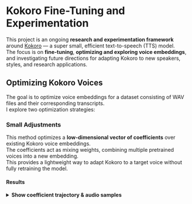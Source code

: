# Kokoro Fine-Tuning and Experimentation

This project is an ongoing **research and experimentation framework** around [Kokoro](https://huggingface.co/hexgrad/Kokoro-82M) — a super small, efficient text-to-speech (TTS) model.  
The focus is on **fine-tuning**, **optimizing and exploring voice embeddings**, and investigating future directions for adapting Kokoro to new speakers, styles, and research applications.

## Optimizing Kokoro Voices

The goal is to optimize voice embeddings for a dataset consisting of WAV files and their corresponding transcripts.  
I explore two optimization strategies:

### Small Adjustments

This method optimizes a **low-dimensional vector of coefficients** over existing Kokoro voice embeddings.  
The coefficients act as mixing weights, combining multiple pretrained voices into a new embedding.  
This provides a lightweight way to adapt Kokoro to a target voice without fully retraining the model.

#### Results

<details>
<summary><b>Show coefficient trajectory & audio samples</b></summary>

<br>

<!-- Preview on the left, audio on the right -->
<div align="center">

<table>
<tr>
  <td align="center" width="55%">

    <!-- Animated preview looks great on GitHub -->
    <img src="assets/optemize_voices/coeff_viz.gif" alt="Coefficient trajectory (animated)" width="100%"/>

    <sub>
    Training path of the mixture weights in the circular embedding space.<br>
    <a href="assets/optemize_voices/coeff_viz.mp4">Download MP4</a>
    </sub>

  </td>
  <td align="left" width="45%">

    <b>Audio Samples</b><br><br>

    <div>
      <b>Start Generation</b><br>
      <audio controls src="assets/optemize_voices/start_generation.wav"></audio>
    </div>
    <br>

    <div>
      <b>Optimized Generation</b><br>
      <audio controls src="assets/optemize_voices/optemize_generation.wav"></audio>
    </div>
    <br>

    <div>
      <b>Ground Truth</b><br>
      <audio controls src="assets/optemize_voices/ground_truth.wav"></audio>
    </div>

  </td>
</tr>
</table>

</div>

<p align="center">
  <img src="assets/optemize_voices/loss_figure.png" width="680" alt="Training loss curve"/><br>
  <em>Loss curve showing convergence during coefficient optimization.</em>
</p>

</details>